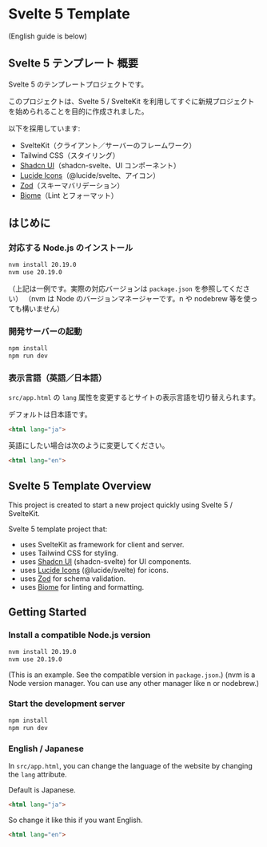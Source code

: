 # Svelte 5 Template

(English guide is below)

## Svelte 5 テンプレート 概要

Svelte 5 のテンプレートプロジェクトです。

このプロジェクトは、Svelte 5 / SvelteKit を利用してすぐに新規プロジェクトを始められることを目的に作成されました。

以下を採用しています:

- SvelteKit（クライアント／サーバーのフレームワーク）
- Tailwind CSS（スタイリング）
- [Shadcn UI](https://www.shadcn-svelte.com/)（shadcn-svelte、UI コンポーネント）
- [Lucide Icons](https://lucide.dev/guide/packages/lucide-svelte)（@lucide/svelte、アイコン）
- [Zod](https://zod.dev/)（スキーマバリデーション）
- [Biome](https://biomejs.dev/)（Lint とフォーマット）

## はじめに

### 対応する Node.js のインストール

```bash
nvm install 20.19.0
nvm use 20.19.0
```

（上記は一例です。実際の対応バージョンは `package.json` を参照してください）
（nvm は Node のバージョンマネージャーです。n や nodebrew 等を使っても構いません）

### 開発サーバーの起動

```bash
npm install
npm run dev
```

### 表示言語（英語／日本語）

`src/app.html` の `lang` 属性を変更するとサイトの表示言語を切り替えられます。

デフォルトは日本語です。

```html
<html lang="ja">
```

英語にしたい場合は次のように変更してください。

```html
<html lang="en">
```

## Svelte 5 Template Overview

This project is created to start a new project quickly using Svelte 5 / SvelteKit.

Svelte 5 template project that:

- uses SvelteKit as framework for client and server.
- uses Tailwind CSS for styling.
- uses [Shadcn UI](https://www.shadcn-svelte.com/) (shadcn-svelte) for UI components.
- uses [Lucide Icons](https://lucide.dev/guide/packages/lucide-svelte) (@lucide/svelte) for icons.
- uses [Zod](https://zod.dev/) for schema validation.
- uses [Biome](https://biomejs.dev/) for linting and formatting.

## Getting Started

### Install a compatible Node.js version

```bash
nvm install 20.19.0
nvm use 20.19.0
```

(This is an example. See the compatible version in `package.json`.)
(nvm is a Node version manager. You can use any other manager like n or nodebrew.)

### Start the development server

```bash
npm install
npm run dev
```

### English / Japanese

In `src/app.html`, you can change the language of the website by changing the `lang` attribute.

Default is Japanese.

```html
<html lang="ja">
```

So change it like this if you want English.

```html
<html lang="en">
```
